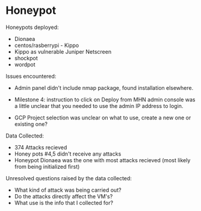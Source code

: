# Honeypot

Honeypots deployed:
- Dionaea
- centos/rasberrypi - Kippo
- Kippo as vulnerable Juniper Netscreen
- shockpot
- wordpot

Issues encountered:
- Admin panel didn't include nmap package, found installation elsewhere.

- Milestone 4: instruction to click on Deploy from MHN admin console was a little unclear that you needed to use the admin IP address to login.

- GCP Project selection was unclear on what to use, create a new one or existing one?

Data Collected:
- 374 Attacks recieved
- Honey pots #4,5 didn't receive any attacks
- Honeypot Dionaea was the one with most attacks recieved (most likely from being initialized first)

Unresolved questions raised by the data collected:
- What kind of attack was being carried out?
- Do the attacks directly affect the VM's?
- What use is the info that I collected for?

